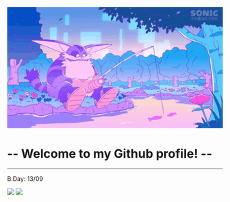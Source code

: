 <img src = "banner.gif" width = "800px" aling = "right" >

# -- Welcome to my Github profile! --

---


B.Day: 13/09

<div align = "left">
<img height = "200em" src="https://github-readme-stats.vercel.app/api/top-langs/?username=DexDousky&show_icons=true&theme=bear&count_private=true"/>
<img height = "200em" src="https://github-readme-stats.vercel.app/api?username=DexDousky&show_icons=true&show_icons=true&theme=bear&count_private=true" />
</div>